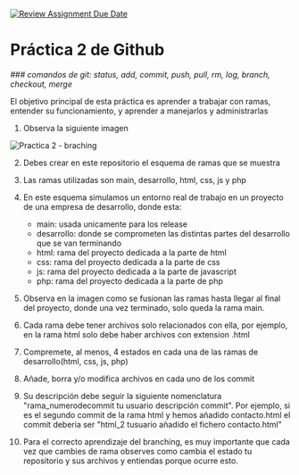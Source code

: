 [![Review Assignment Due Date](https://classroom.github.com/assets/deadline-readme-button-24ddc0f5d75046c5622901739e7c5dd533143b0c8e959d652212380cedb1ea36.svg)](https://classroom.github.com/a/XPev-MiW)
# Práctica 2 de Github
*### comandos de git: status, add, commit, push, pull, rm, log, branch, checkout, merge*

El objetivo principal de esta práctica es aprender a trabajar con ramas, entender su funcionamiento, y aprender a manejarlos y administrarlas

1. Observa la siguiente imagen

 ![Practica 2 - braching](img/branching.png)
   
2. Debes crear en este repositorio el esquema de ramas que se muestra
   
3. Las ramas utilizadas son main, desarrollo, html, css, js y php
   
4. En este esquema simulamos un entorno real de trabajo en un proyecto de una empresa de desarrollo, donde esta:
   - main: usada unicamente para los release
   - desarrollo: donde se comprometen las distintas partes del desarrollo que se van terminando
   - html: rama del proyecto dedicada a la parte de html
   - css: rama del proyecto dedicada a la parte de css
   - js: rama del proyecto dedicada a la parte de javascript
   - php: rama del proyecto dedicada a la parte de php
     
5. Observa en la imagen como se fusionan las ramas hasta llegar al final del proyecto, donde una vez terminado, solo queda la rama main.
   
6. Cada rama debe tener archivos solo relacionados con ella, por ejemplo, en la rama html solo debe haber archivos con extension .html
   
7.  Compremete, al menos, 4 estados en cada una de las ramas de desarrollo(html, css, js, php)
   
8.  Añade, borra y/o modifica archivos en cada uno de los commit
   
9.  Su descripción debe seguir la siguiente nomenclatura "rama_numerodecommit tu usuario descripción commit". Por ejemplo, si es el segundo commit de la rama html y hemos añadido contacto.html el commit deberia ser "html_2 tusuario añadido el fichero contacto.html"

10. Para el correcto aprendizaje del branching, es muy importante que cada vez que cambies de rama observes como cambia el estado tu repositorio y sus archivos y entiendas porque ocurre esto.